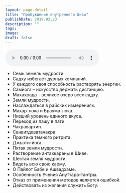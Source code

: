 ```yaml
---
layout: page-detail
title: "Пробуждение внутреннего Шивы"
publishDate: 2019.03.23
description: ""
tags:
image:
draft: false
---
```


<audio title="2019.03.23 - Пробуждение внутреннего Шивы.mp3" src="https://filer-api.advayta.org/v1.0/public/files/75631" controls=""></audio>

* Семь земель мудрости
* Садху избегает дурных компаний.
* У каждого своя способность растворять энергии.
* Самйога – искусство держать дистанцию.
* Махахрада – великое озеро всех садху.
* Земли мудрости.
* Наслаждаться в райских измерениях.
* Махар-лока и Брахма-лока.
* Низший уровень единого вкуса.
* Переход из пашу в пати.
* Чакравартин.
* Санвитдеватачакра.
* Практика темного ритрита.
* Джьоти-йога.
* Пятая земля мудрости.
* Растворение антахкараны в Шиве.
* Шестая земля мудрости.
* Видеть всю свою карму.
* О Пайлот Бабе и Ашвадхаме.
* Особенность Учения Ануттара-тантры.
* Отказ от применения методов является ошибкой.
* Действовать из желания служить Богу.

  
